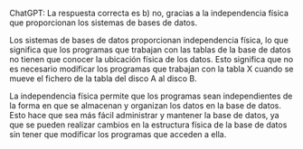 ChatGPT:
La respuesta correcta es b) no, gracias a la independencia física que proporcionan los sistemas de bases de datos.

Los sistemas de bases de datos proporcionan independencia física, lo que significa que los programas que trabajan con las tablas de la base de datos no tienen que conocer la ubicación física de los datos. Esto significa que no es necesario modificar los programas que trabajan con la tabla X cuando se mueve el fichero de la tabla del disco A al disco B.

La independencia física permite que los programas sean independientes de la forma en que se almacenan y organizan los datos en la base de datos. Esto hace que sea más fácil administrar y mantener la base de datos, ya que se pueden realizar cambios en la estructura física de la base de datos sin tener que modificar los programas que acceden a ella.